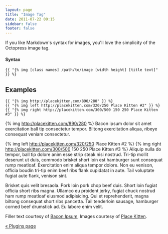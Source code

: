 ```yaml
---
layout: page
title: "Image Tag"
date: 2011-07-22 09:15
sidebar: false
footer: false
---
```


If you like Markdown's syntax for images, you'll love the simplicity of the Octopress image tag.

#### Syntax

    {{ "{% img [class names] /path/to/image [width height] [title text]" }} %}

## Examples

    {{ "{% img http://placekitten.com/890/280" }} %}
    {{ "{% img left http://placekitten.com/320/250 Place Kitten #2" }} %}
    {{ "{% img right http://placekitten.com/300/500 150 250 Place Kitten #3" }} %}

{% img http://placekitten.com/890/280 %}
Bacon ipsum dolor sit amet exercitation ball tip consectetur tempor. Biltong exercitation aliqua, ribeye consequat veniam consectetur.

{% img left http://placekitten.com/320/250 Place Kitten #2 %}
{% img right http://placekitten.com/300/500 150 250 Place Kitten #3 %}
Aliquip nulla do tempor, ball tip dolore anim esse strip steak nisi nostrud. Tri-tip mollit deserunt ut duis, commodo brisket short loin est hamburger sunt consequat rump meatloaf. Exercitation enim aliqua tempor dolore. Non eu venison, officia boudin tri-tip enim beef ribs flank cupidatat in aute. Tail voluptate fugiat aute flank, venison sint.

Brisket quis velit bresaola. Pork loin pork chop beef duis. Short loin fugiat officia short ribs magna. Ullamco eu proident jerky, fugiat chuck nostrud ham rump meatloaf eiusmod adipisicing. Qui et reprehenderit, magna biltong consequat short ribs pancetta. Tail tenderloin sausage, hamburger corned beef drumstick ad. Eu labore enim velit.

Filler text courtesy of [Bacon Ipsum](http://baconipsum.com), Images courtesy of [Place Kitten](http://placekitten.com).

[&laquo; Plugins page](/docs/plugins)
